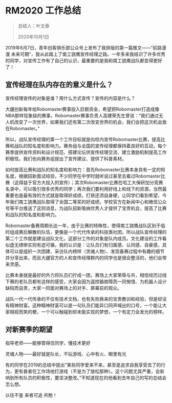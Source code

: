 # RM2020 工作总结

> 总结人：叶文泰
>
> 2020年10月1日

2019年6月7日，青年创客俱乐部公众号上发布了我排版的第一篇推文——“前路漫漫 未来可期”，我从此踏上了南工骁鹰宣传经理之路。一年多来我结识了许多优秀的同学，对宣传工作有了自己的认识，最重要的是我和南工骁鹰战队都变得更好了！

## 宣传经理在队内存在的意义是什么？

宣传经理宣传的对象是谁？用什么方式宣传？宣传的内容是什么？

大疆创新每年给Robomaster赛事投入巨额资金，希望把Robomaster打造成像NBA那样现象级的赛事，Robomaster赛事负责人高建荣先生曾说：“我们通过无人机改变了一次世界，如果我们还有第二次改变世界的机会，我们会把这次机会放在Robomaster。”

所以，战队宣传经理的第一个工作目标就是向校内宣传Robomaster比赛，提高比赛和战队的知名度和影响力。赛务组与全国的宣传经理都保持着良好的互动，每个赛季提供宣传资料和设计规范、搭建论坛供宣传经理交流、建立激励机制提高工作积极性。我们也向赛务组提出了宣传建议、提供了科普素材。

如何提高比赛和战队的知名度和影响力：首先Robomaster比赛本身具有一定的知名度，根据招新面试经验，不少同学在中学时就听说过甚至去看过Robomaster比赛（这得益于官方大投入的宣传）；其次Robomaster比赛在哈工大保研加分竞赛名录中，可以吸引很多优秀的同学；再次我们要利用好线上和线下的资源。当然最重要也是最有效的方式就是取得好成绩，打铁还须自身硬，让同学们看到希望，今年我们南工骁鹰战队取得了全国二等奖的好成绩，学校官方在新闻中心和微信公众号等平台推送了这则消息，为战队招新吸纳优秀人才提供了宝贵机会，提高了比赛和战队的知名度和影响力。

Robomaster备赛周期长达一年，由于比赛的特殊性，使得南工骁鹰战队区别于临时组成赛后解散的队伍，更像是一个代代传承的科技类社团，所以战队宣传经理的第二个工作就是建设战队文化，这部分工作的对象是队内成员。文化建设的工作看似虚无缥缈实则有迹可循，我的认识是：让队员们有归属感、认同感、自豪感，具体可以是组织一次团建、采访队内榜样（灵魂人物）、发现备赛过程中有趣的细节并分享出来，而且大疆官方的人和宣传经理群内的同学也是很会整活的，他们会带来灵感。

比赛本身就是最好的外力将队员们拧成一团，赛场上大家荣辱与共，相信经历过线下赛的老队员都有这样的感受，大家会因为遥控器故障而一同惋惜、为机器人设计缺陷而自责，大家一同面对赛场上的对手、屏幕前的观众。

战队一代一代传承的不仅有技术文档，也有失败换来的宝贵教训和经验，但是却没有精神财富。这种精神财富可以是一句队员们能异口同声喊出的口号，一个能让大家相视而笑的梗，一个可以触碰到却未能实现的梦想，一个有定力会发光的榜样。

## 对新赛季的期望

指导老师——能够管得住同学，懂技术更好

灵魂人物——最好就是队长，不玩游戏、心中有火、眼里有光

有的同学在2019的总结中提出“某些同学爱来不来，甚至是追求自我享受去了的行为，更有甚者在工作场地打游戏（不是为了放松那种）。这个问题尤其严重，会影响到所有队员的积极性，要坚决整改。”不知道现在的他看到去年自己的写的总结会怎么想。

以往不鉴 来者可追 共勉！
